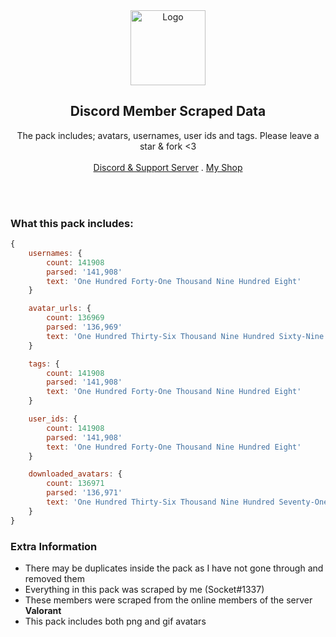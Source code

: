 <div id="top"></div>

<div align="center">
  <a href="https://automized.sellix.io">
    <img src="https://cdn.logojoy.com/wp-content/uploads/20210422095037/discord-mascot.png" alt="Logo" width="120" height="120">
  </a>
  
  <h2 align="center">Discord Member Scraped Data</h3>

  <p align="center">
    The pack includes; avatars, usernames, user ids and tags. Please leave a star &amp; fork &lt;3
    <br />
    <br />
    <a href="https://discord.gg/socket">Discord & Support Server</a>
    .
    <a href="https://automized.sellix.io">My Shop</a>
  </p>
</div>

<br />
<br />

### What this pack includes:

```js
{
    usernames: {
        count: 141908
        parsed: '141,908'
        text: 'One Hundred Forty-One Thousand Nine Hundred Eight'
    }

    avatar_urls: {
        count: 136969
        parsed: '136,969'
        text: 'One Hundred Thirty-Six Thousand Nine Hundred Sixty-Nine'
    }

    tags: {
        count: 141908
        parsed: '141,908'
        text: 'One Hundred Forty-One Thousand Nine Hundred Eight'
    }

    user_ids: {
        count: 141908
        parsed: '141,908'
        text: 'One Hundred Forty-One Thousand Nine Hundred Eight'
    }

    downloaded_avatars: {
        count: 136971
        parsed: '136,971'
        text: 'One Hundred Thirty-Six Thousand Nine Hundred Seventy-One'
    }
}

```

### Extra Information
- There may be duplicates inside the pack as I have not gone through and removed them
- Everything in this pack was scraped by me (Socket#1337)
- These members were scraped from the online members of the server **Valorant**
- This pack includes both png and gif avatars
